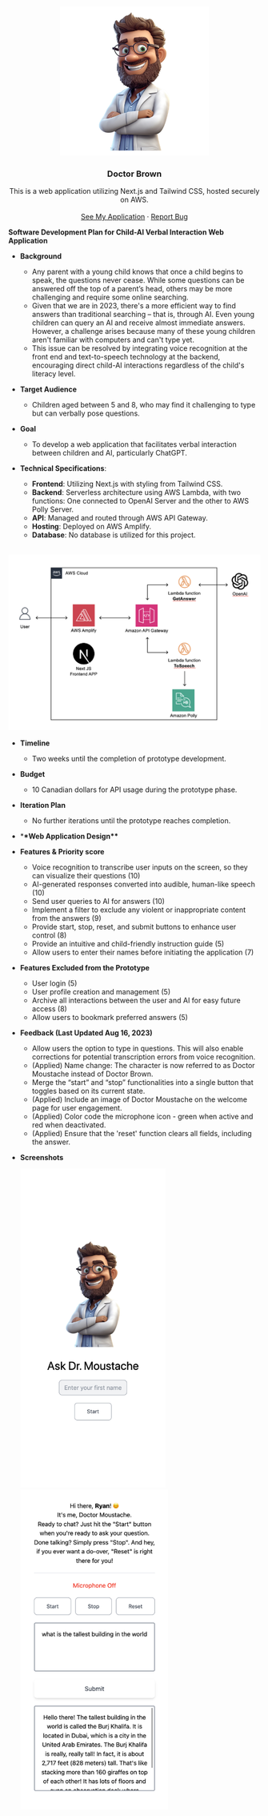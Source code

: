 <div align="center">

  <img width="298" alt="doctor brown" src="./public/doctor_moustache.jpg">

  <h3 align="center">Doctor Brown</h3>
  <p align="center">
    This is a web application utilizing Next.js and Tailwind CSS, hosted securely on AWS.
    <br />
    <br />
    <a href="/">See My Application</a>
    ·
    <a href="/">Report Bug</a>
  </p>
</div>

**Software Development Plan for Child-AI Verbal Interaction Web Application**

- **Background**

  - Any parent with a young child knows that once a child begins to speak, the questions never cease. While some questions can be answered off the top of a parent’s head, others may be more challenging and require some online searching.
  - Given that we are in 2023, there's a more efficient way to find answers than traditional searching – that is, through AI. Even young children can query an AI and receive almost immediate answers. However, a challenge arises because many of these young children aren't familiar with computers and can't type yet.
  - This issue can be resolved by integrating voice recognition at the front end and text-to-speech technology at the backend, encouraging direct child-AI interactions regardless of the child's literacy level.

- **Target Audience**

  - Children aged between 5 and 8, who may find it challenging to type but can verbally pose questions.

- **Goal**

  - To develop a web application that facilitates verbal interaction between children and AI, particularly ChatGPT.

- **Technical Specifications**:
  - **Frontend**: Utilizing Next.js with styling from Tailwind CSS.
  - **Backend**: Serverless architecture using AWS Lambda, with two functions: One connected to OpenAI Server and the other to AWS Polly Server.
  - **API**: Managed and routed through AWS API Gateway.
  - **Hosting**: Deployed on AWS Amplify.
  - **Database**: No database is utilized for this project.

<br>
  <img width="600" alt="docBrown2_highleveldesign" src="./public/docBrown2_highleveldesign.png">

- **Timeline**

  - Two weeks until the completion of prototype development.

- **Budget**

  - 10 Canadian dollars for API usage during the prototype phase.

- **Iteration Plan**

  - No further iterations until the prototype reaches completion.

- \***\*Web Application Design\*\***

- **Features & Priority score**

  - Voice recognition to transcribe user inputs on the screen, so they can visualize their questions (10)
  - AI-generated responses converted into audible, human-like speech (10)
  - Send user queries to AI for answers (10)
  - Implement a filter to exclude any violent or inappropriate content from the answers (9)
  - Provide start, stop, reset, and submit buttons to enhance user control (8)
  - Provide an intuitive and child-friendly instruction guide (5)
  - Allow users to enter their names before initiating the application (7)

- **Features Excluded from the Prototype**

  - User login (5)
  - User profile creation and management (5)
  - Archive all interactions between the user and AI for easy future access (8)
  - Allow users to bookmark preferred answers (5)

- **Feedback (Last Updated Aug 16, 2023)**

  - Allow users the option to type in questions. This will also enable corrections for potential transcription errors from voice recognition.
  - (Applied) Name change: The character is now referred to as Doctor Moustache instead of Doctor Brown.
  - Merge the “start” and “stop” functionalities into a single button that toggles based on its current state.
  - (Applied) Include an image of Doctor Moustache on the welcome page for user engagement.
  - (Applied) Color code the microphone icon - green when active and red when deactivated.
  - (Applied) Ensure that the 'reset' function clears all fields, including the answer.

- **Screenshots**

  <img width="290" alt="Screenshot_1" src="./public/Screenshot_1.png"> <img width="295" alt="Screenshot_2" src="./public/Screenshot_2.png">
